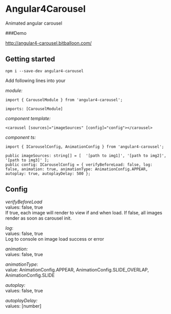 # Angular4Carousel

Animated angular carousel

###Demo

http://angular4-carousel.bitballoon.com/

## Getting started

`npm i --save-dev angular4-carousel`

Add following lines into your

_module:_

`import { CarouselModule } from 'angular4-carousel';`

`imports: [CarouselModule]`

_component template:_

`<carousel [sources]="imageSources" [config]="config"></carousel>`

_component ts:_

`import { ICarouselConfig, AnimationConfig } from 'angular4-carousel';`

`public imageSources: string[] = [ 
    '[path to img1]',
    '[path to img2]',
    '[path to img3]'
  ];
  `<br/>
  `public config: ICarouselConfig = {
    verifyBeforeLoad: false,
    log: false,
    animation: true,
    animationType: AnimationConfig.APPEAR,
    autoplay: true,
    autoplayDelay: 500
  };`

## Config

_verifyBeforeLoad_ <br/>
values: false, true <br/>
If true, each image will render to view if and when load.
If false, all images render as soon as carousel init.

_log_: <br/>
values: false, true <br/>
Log to console on image load success or error

_animation:_ <br/>
values: false, true <br/>


_animationType_: <br/>
value: AnimationConfig.APPEAR, AnimationConfig.SLIDE_OVERLAP, AnimationConfig.SLIDE

_autoplay:_<br/>
values: false, true

_autoplayDelay:_ <br/>
values: [number]



